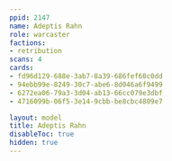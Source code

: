 ```yaml
---
ppid: 2147
name: Adeptis Rahn
role: warcaster
factions:
- retribution
scans: 4
cards:
- fd96d129-688e-3ab7-8a39-686fef60c0dd
- 94ebb99e-8249-30c7-abe6-8d046a6f9499
- 6272ea06-79a3-3d04-ab13-66cc079e3dbf
- 4716099b-06f5-3e14-9cbb-be8cbc4809e7

layout: model
title: Adeptis Rahn
disableToc: true
hidden: true
---
```

